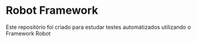 # Robot Framework

Este repositório foi criado para estudar testes automátizados utilizando o Framework Robot
